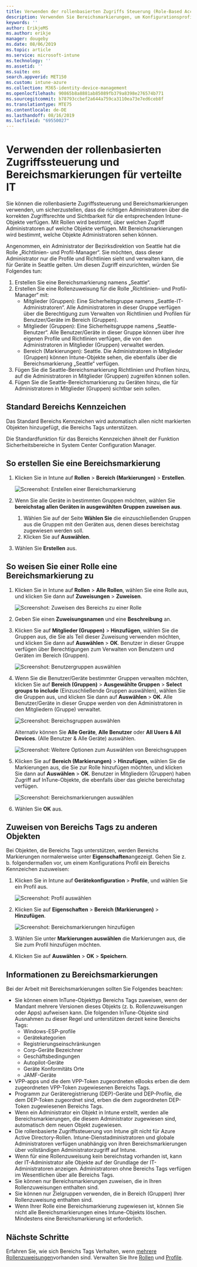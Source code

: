 ```yaml
---
title: Verwenden der rollenbasierten Zugriffs Steuerung (Role-Based Access Control, RBAC) und Bereichs Tags für die verteilte IT in InTune | Microsoft-Dokumentation
description: Verwenden Sie Bereichsmarkierungen, um Konfigurationsprofile nach bestimmten Rollen zu filtern.
keywords: ''
author: ErikjeMS
ms.author: erikje
manager: dougeby
ms.date: 08/06/2019
ms.topic: article
ms.service: microsoft-intune
ms.technology: ''
ms.assetid: ''
ms.suite: ems
search.appverid: MET150
ms.custom: intune-azure
ms.collection: M365-identity-device-management
ms.openlocfilehash: 90865b8a8881ab85089fb379a8398e276574b771
ms.sourcegitcommit: b78793ccbef2a644a759ca3110ea73e7ed6ceb8f
ms.translationtype: MTE75
ms.contentlocale: de-DE
ms.lasthandoff: 08/16/2019
ms.locfileid: "69550027"
---
```

# <a name="use-role-based-access-control-rbac-and-scope-tags-for-distributed-it"></a>Verwenden der rollenbasierten Zugriffssteuerung und Bereichsmarkierungen für verteilte IT

Sie können die rollenbasierte Zugriffssteuerung und Bereichsmarkierungen verwenden, um sicherzustellen, dass die richtigen Administratoren über die korrekten Zugriffsrechte und Sichtbarkeit für die entsprechenden Intune-Objekte verfügen. Mit Rollen wird bestimmt, über welchen Zugriff Administratoren auf welche Objekte verfügen. Mit Bereichsmarkierungen wird bestimmt, welche Objekte Administratoren sehen können.

Angenommen, ein Administrator der Bezirksdirektion von Seattle hat die Rolle „Richtlinien- und Profil-Manager“. Sie möchten, dass dieser Administrator nur die Profile und Richtlinien sieht und verwalten kann, die für Geräte in Seattle gelten. Um diesen Zugriff einzurichten, würden Sie Folgendes tun:

1. Erstellen Sie eine Bereichsmarkierung namens „Seattle“.
2. Erstellen Sie eine Rollenzuweisung für die Rolle „Richtlinien- und Profil-Manager“ mit: 
    - Mitglieder (Gruppen): Eine Sicherheitsgruppe namens „Seattle-IT-Administratoren“. Alle Administratoren in dieser Gruppe verfügen über die Berechtigung zum Verwalten von Richtlinien und Profilen für Benutzer/Geräte im Bereich (Gruppen).
    - Mitglieder (Gruppen): Eine Sicherheitsgruppe namens „Seattle-Benutzer“. Alle Benutzer/Geräte in dieser Gruppe können über ihre eigenen Profile und Richtlinien verfügen, die von den Administratoren in Mitglieder (Gruppen) verwaltet werden. 
    - Bereich (Markierungen): Seattle. Die Administratoren in Mitglieder (Gruppen) können Intune-Objekte sehen, die ebenfalls über die Bereichsmarkierung „Seattle“ verfügen.
3. Fügen Sie die Seattle-Bereichsmarkierung Richtlinien und Profilen hinzu, auf die Administratoren in Mitglieder (Gruppen) zugreifen können sollen.
4. Fügen Sie die Seattle-Bereichsmarkierung zu Geräten hinzu, die für Administratoren in Mitglieder (Gruppen) sichtbar sein sollen. 

## <a name="default-scope-tag"></a>Standard Bereichs Kennzeichen
Das Standard Bereichs Kennzeichen wird automatisch allen nicht markierten Objekten hinzugefügt, die Bereichs Tags unterstützen.

Die Standardfunktion für das Bereichs Kennzeichen ähnelt der Funktion Sicherheitsbereiche in System Center Configuration Manager. 

## <a name="to-create-a-scope-tag"></a>So erstellen Sie eine Bereichsmarkierung

1. Klicken Sie in Intune auf **Rollen** > **Bereich (Markierungen)**  > **Erstellen**.

    ![Screenshot: Erstellen einer Bereichsmarkierung](./media/scope-tags/create-scope-tag.png)

3. Wenn Sie alle Geräte in bestimmten Gruppen möchten, wählen Sie **bereichstag allen Geräten in ausgewählten Gruppen zuweisen aus**.
    1. Wählen Sie auf der Seite **Wählen Sie** die einzuschließenden Gruppen aus die Gruppen mit den Geräten aus, denen dieses bereichstag zugewiesen werden soll.
    2. Klicken Sie auf **Auswählen**.
4. Wählen Sie **Erstellen** aus.

## <a name="to-assign-a-scope-tag-to-a-role"></a>So weisen Sie einer Rolle eine Bereichsmarkierung zu

1. Klicken Sie in Intune auf **Rollen** > **Alle Rollen**, wählen Sie eine Rolle aus, und klicken Sie dann auf **Zuweisungen** > **Zuweisen**.

    ![Screenshot: Zuweisen des Bereichs zu einer Rolle](./media/scope-tags/assign-scope-to-role.png)

2. Geben Sie einen **Zuweisungsnamen** und eine **Beschreibung** an.
3. Klicken Sie auf **Mitglieder (Gruppen)**  > **Hinzufügen**, wählen Sie die Gruppen aus, die Sie als Teil dieser Zuweisung verwenden möchten, und klicken Sie dann auf **Auswählen** > **OK**. Benutzer in dieser Gruppe verfügen über Berechtigungen zum Verwalten von Benutzern und Geräten im Bereich (Gruppen).

    ![Screenshot: Benutzergruppen auswählen](./media/scope-tags/select-member-groups.png)

4. Wenn Sie die Benutzer/Geräte bestimmter Gruppen verwalten möchten, klicken Sie auf **Bereich (Gruppen)**  > **Ausgewählte Gruppen** > **Select groups to include** (Einzuschließende Gruppen auswählen), wählen Sie die Gruppen aus, und klicken Sie dann auf **Auswählen** > **OK**. Alle Benutzer/Geräte in dieser Gruppe werden von den Administratoren in den Mitgliedern (Gruppe) verwaltet.

    ![Screenshot: Bereichsgruppen auswählen](./media/scope-tags/select-scope-groups.png)

    Alternativ können Sie **Alle Geräte**, **Alle Benutzer** oder **All Users & All Devices**. (Alle Benutzer & Alle Geräte) auswählen.

    ![Screenshot: Weitere Optionen zum Auswählen von Bereichsgruppen](./media/scope-tags/scope-group-other-options.png)
    
5. Klicken Sie auf **Bereich (Markierungen)**  > **Hinzufügen**, wählen Sie die Markierungen aus, die Sie zur Rolle hinzufügen möchten, und klicken Sie dann auf **Auswählen** > **OK**. Benutzer in Mitgliedern (Gruppen) haben Zugriff auf InTune-Objekte, die ebenfalls über das gleiche bereichstag verfügen.

    ![Screenshot: Bereichsmarkierungen auswählen](./media/scope-tags/select-scope-tags.png)

6. Wählen Sie **OK** aus. 

## <a name="assign-scope-tags-to-other-objects"></a>Zuweisen von Bereichs Tags zu anderen Objekten

Bei Objekten, die Bereichs Tags unterstützen, werden Bereichs Markierungen normalerweise unter **Eigenschaften**angezeigt. Gehen Sie z. b. folgendermaßen vor, um einem Konfigurations Profil ein Bereichs Kennzeichen zuzuweisen:

1. Klicken Sie in Intune auf **Gerätekonfiguration** > **Profile**, und wählen Sie ein Profil aus.

    ![Screenshot: Profil auswählen](./media/scope-tags/choose-profile.png)

2. Klicken Sie auf **Eigenschaften** > **Bereich (Markierungen)**  > **Hinzufügen**.

    ![Screenshot: Bereichsmarkierungen hinzufügen](./media/scope-tags/add-scope-tags.png)

3. Wählen Sie unter **Markierungen auswählen** die Markierungen aus, die Sie zum Profil hinzufügen möchten.
4. Klicken Sie auf **Auswählen** > **OK** > **Speichern**.


## <a name="scope-tag-details"></a>Informationen zu Bereichsmarkierungen
Bei der Arbeit mit Bereichsmarkierungen sollten Sie Folgendes beachten: 

- Sie können einem InTune-Objekttyp Bereichs Tags zuweisen, wenn der Mandant mehrere Versionen dieses Objekts (z. b. Rollenzuweisungen oder Apps) aufweisen kann.
  Die folgenden InTune-Objekte sind Ausnahmen zu dieser Regel und unterstützen derzeit keine Bereichs Tags:
    - Windows-ESP-profile
    - Gerätekategorien
    - Registrierungseinschränkungen
    - Corp-Geräte Bezeichner
    - Geschäftsbedingungen
    - Autopilot-Geräte
    - Geräte Konformitäts Orte
    - JAMF-Geräte
- VPP-apps und die dem VPP-Token zugeordneten eBooks erben die dem zugeordneten VPP-Token zugewiesenen Bereichs Tags.
- Programm zur Geräteregistrierung (DEP)-Geräte und DEP-Profile, die dem DEP-Token zugeordnet sind, erben die dem zugeordneten DEP-Token zugewiesenen Bereichs Tags.
- Wenn ein Administrator ein Objekt in Intune erstellt, werden alle Bereichsmarkierungen, die diesem Administrator zugewiesen sind, automatisch dem neuen Objekt zugewiesen.
- Die rollenbasierte Zugriffssteuerung von Intune gilt nicht für Azure Active Directory-Rollen. Intune-Dienstadministratoren und globale Administratoren verfügen unabhängig von ihren Bereichsmarkierungen über vollständigen Administratorzugriff auf Intune.
- Wenn für eine Rollenzuweisung kein bereichstag vorhanden ist, kann der IT-Administrator alle Objekte auf der Grundlage der IT-Administratoren anzeigen. Administratoren ohne Bereichs Tags verfügen im Wesentlichen über alle Bereichs Tags.
- Sie können nur Bereichsmarkierungen zuweisen, die in Ihren Rollenzuweisungen enthalten sind.
- Sie können nur Zielgruppen verwenden, die in Bereich (Gruppen) Ihrer Rollenzuweisung enthalten sind.
- Wenn Ihrer Rolle eine Bereichsmarkierung zugewiesen ist, können Sie nicht alle Bereichsmarkierungen eines Intune-Objekts löschen. Mindestens eine Bereichsmarkierung ist erforderlich.

## <a name="next-steps"></a>Nächste Schritte

Erfahren Sie, wie sich Bereichs Tags Verhalten, wenn [mehrere Rollenzuweisungen](role-based-access-control.md#multiple-role-assignments)vorhanden sind.
Verwalten Sie Ihre [Rollen](role-based-access-control.md) und [Profile](device-profile-assign.md).
